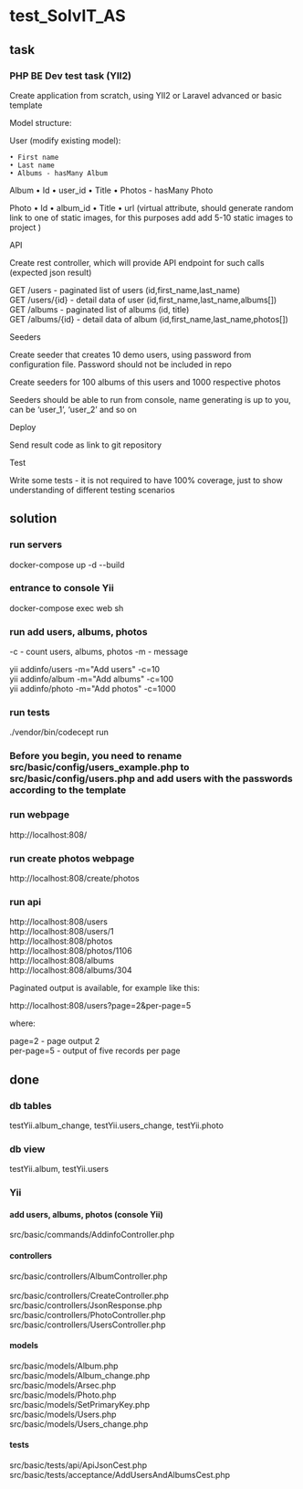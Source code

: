 # test_SolvIT_AS

## task

### PHP BE Dev test task (YII2)


Create application from scratch, using YII2 or Laravel advanced or basic template


Model structure:

User (modify existing model):

    • First name
    • Last name
    • Albums - hasMany Album

Album
    • Id
    • user_id
    • Title
    • Photos - hasMany Photo

Photo
    • Id
    • album_id
    • Title
    • url (virtual attribute, should generate random link to one of static images, for this purposes add add 5-10 static images to project )


API

Create rest controller, which will provide API endpoint for such calls (expected json result)


GET /users -  paginated list of users (id,first_name,last_name) <br>
GET /users/{id} - detail data of user (id,first_name,last_name,albums[]) <br>
GET /albums - paginated list of albums (id, title) <br>
GET /albums/{id} - detail data of album (id,first_name,last_name,photos[]) <br>


Seeders

Create seeder that creates 10 demo users, using password from configuration file. Password should not be included in repo

Create seeders for 100 albums of this users and 1000 respective photos

Seeders should be able to run from console, name generating is up to you, can be ‘user_1’, ‘user_2’ and so on

Deploy

Send result code as link to git repository

Test
 
Write some tests - it is not required to have 100% coverage, just to show understanding of different testing scenarios


## solution

### run servers

docker-compose up -d  --build

### entrance to console Yii

docker-compose exec web sh

### run add users, albums, photos

-c - count users, albums, photos
-m - message

yii addinfo/users -m="Add users" -c=10 <br>
yii addinfo/album -m="Add albums" -c=100 <br>
yii addinfo/photo -m="Add photos" -c=1000 <br>


### run tests

 ./vendor/bin/codecept run

### Before you begin, you need to rename src/basic/config/users_example.php to src/basic/config/users.php and add users with the passwords according to the template 

### run webpage

http://localhost:808/

### run create photos webpage

http://localhost:808/create/photos

### run api

http://localhost:808/users <br>
http://localhost:808/users/1 <br>
http://localhost:808/photos <br>
http://localhost:808/photos/1106 <br>
http://localhost:808/albums <br>
http://localhost:808/albums/304 <br>

Paginated output is available, for example like this:<br>

http://localhost:808/users?page=2&per-page=5<br>

where:<br>

page=2 - page output 2<br>
per-page=5 - output of five records per page<br>

## done

### db tables

testYii.album_change, testYii.users_change, testYii.photo

### db view

testYii.album, testYii.users

### Yii

#### add users, albums, photos (console Yii)

src/basic/commands/AddinfoController.php

#### controllers

src/basic/controllers/AlbumController.php <br>  
src/basic/controllers/CreateController.php <br>
src/basic/controllers/JsonResponse.php <br>
src/basic/controllers/PhotoController.php <br>
src/basic/controllers/UsersController.php <br>


#### models

src/basic/models/Album.php <br>
src/basic/models/Album_change.php <br>
src/basic/models/Arsec.php <br>
src/basic/models/Photo.php <br>
src/basic/models/SetPrimaryKey.php <br>
src/basic/models/Users.php <br>
src/basic/models/Users_change.php <br>


#### tests

src/basic/tests/api/ApiJsonCest.php <br>
src/basic/tests/acceptance/AddUsersAndAlbumsCest.php
